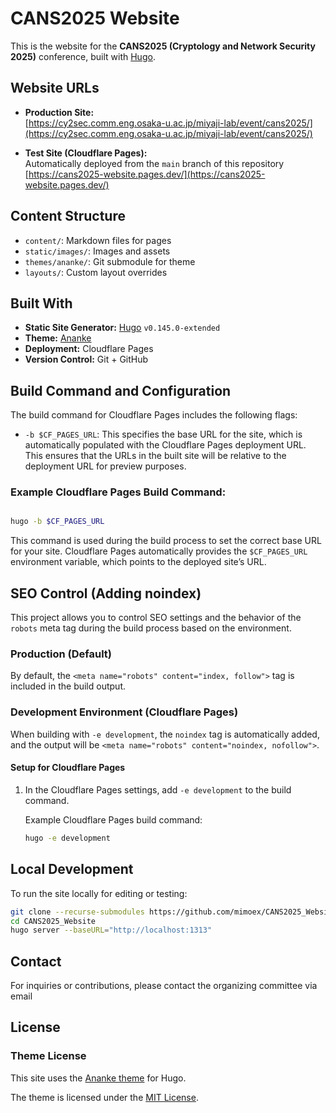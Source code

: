# CANS2025 Website

This is the website for the **CANS2025 (Cryptology and Network Security 2025)** conference, built with [Hugo](https://gohugo.io/).


## Website URLs

- **Production Site:**  
  [https://cy2sec.comm.eng.osaka-u.ac.jp/miyaji-lab/event/cans2025/](https://cy2sec.comm.eng.osaka-u.ac.jp/miyaji-lab/event/cans2025/)

- **Test Site (Cloudflare Pages):**  
  Automatically deployed from the `main` branch of this repository  
  [https://cans2025-website.pages.dev/](https://cans2025-website.pages.dev/)

  
## Content Structure

- `content/`: Markdown files for pages
- `static/images/`: Images and assets
- `themes/ananke/`: Git submodule for theme
- `layouts/`: Custom layout overrides


## Built With

- **Static Site Generator:** [Hugo](https://gohugo.io/) `v0.145.0-extended`
- **Theme:** [Ananke](https://github.com/theNewDynamic/gohugo-theme-ananke)
- **Deployment:** Cloudflare Pages
- **Version Control:** Git + GitHub

## Build Command and Configuration


The build command for Cloudflare Pages includes the following flags:


- `-b $CF_PAGES_URL`: This specifies the base URL for the site, which is automatically populated with the Cloudflare Pages deployment URL. This ensures that the URLs in the built site will be relative to the deployment URL for preview purposes.


### Example Cloudflare Pages Build Command:

```bash

hugo -b $CF_PAGES_URL

```


This command is used during the build process to set the correct base URL for your site. Cloudflare Pages automatically provides the `$CF_PAGES_URL` environment variable, which points to the deployed site’s URL.


## SEO Control (Adding noindex)

This project allows you to control SEO settings and the behavior of the `robots` meta tag during the build process based on the environment. 

### Production (Default)
By default, the `<meta name="robots" content="index, follow">` tag is included in the build output.

### Development Environment (Cloudflare Pages)
When building with `-e development`, the `noindex` tag is automatically added, and the output will be `<meta name="robots" content="noindex, nofollow">`.

#### Setup for Cloudflare Pages
1. In the Cloudflare Pages settings, add `-e development` to the build command.

   Example Cloudflare Pages build command:
   ```bash
   hugo -e development
   ```


## Local Development

To run the site locally for editing or testing:

```bash
git clone --recurse-submodules https://github.com/mimoex/CANS2025_Website.git
cd CANS2025_Website
hugo server --baseURL="http://localhost:1313"
```


## Contact

For inquiries or contributions, please contact the organizing committee via email  


## License

### Theme License

This site uses the [Ananke theme](https://github.com/theNewDynamic/gohugo-theme-ananke) for Hugo.

The theme is licensed under the [MIT License](https://opensource.org/licenses/MIT).
